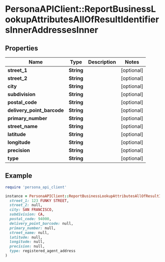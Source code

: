 # PersonaAPIClient::ReportBusinessLookupAttributesAllOfResultIdentifiersInnerAddressesInner

## Properties

| Name | Type | Description | Notes |
| ---- | ---- | ----------- | ----- |
| **street_1** | **String** |  | [optional] |
| **street_2** | **String** |  | [optional] |
| **city** | **String** |  | [optional] |
| **subdivision** | **String** |  | [optional] |
| **postal_code** | **String** |  | [optional] |
| **delivery_point_barcode** | **String** |  | [optional] |
| **primary_number** | **String** |  | [optional] |
| **street_name** | **String** |  | [optional] |
| **latitude** | **String** |  | [optional] |
| **longitude** | **String** |  | [optional] |
| **precision** | **String** |  | [optional] |
| **type** | **String** |  | [optional] |

## Example

```ruby
require 'persona_api_client'

instance = PersonaAPIClient::ReportBusinessLookupAttributesAllOfResultIdentifiersInnerAddressesInner.new(
  street_1: 123 FUNKY STREET,
  street_2: null,
  city: SAN FRANCISCO,
  subdivision: CA,
  postal_code: 94000,
  delivery_point_barcode: null,
  primary_number: null,
  street_name: null,
  latitude: null,
  longitude: null,
  precision: null,
  type: registered_agent_address
)
```


